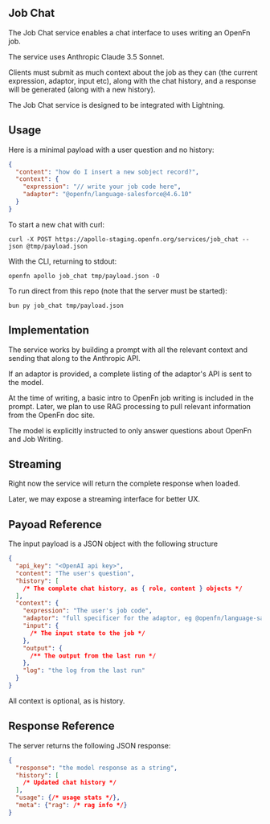 ## Job Chat

The Job Chat service enables a chat interface to uses writing an OpenFn job.

The service uses Anthropic Claude 3.5 Sonnet.

Clients must submit as much context about the job as they can (the current
expression, adaptor, input etc), along with the chat history, and a response
will be generated (along with a new history).

The Job Chat service is designed to be integrated with Lightning.

## Usage

Here is a minimal payload with a user question and no history:

```json
{
  "content": "how do I insert a new sobject record?",
  "context": {
    "expression": "// write your job code here",
    "adaptor": "@openfn/language-salesforce@4.6.10"
  }
}
```

To start a new chat with curl:

```
curl -X POST https://apollo-staging.openfn.org/services/job_chat --json @tmp/payload.json
```

With the CLI, returning to stdout:

```
openfn apollo job_chat tmp/payload.json -O
```

To run direct from this repo (note that the server must be started):

```
bun py job_chat tmp/payload.json
```

## Implementation

The service works by building a prompt with all the relevant context and sending
that along to the Anthropic API.

If an adaptor is provided, a complete listing of the adaptor's API is sent to
the model.

At the time of writing, a basic intro to OpenFn job writing is included in the
prompt. Later, we plan to use RAG processing to pull relevant information from
the OpenFn doc site.

The model is explicitly instructed to only answer questions about OpenFn and Job
Writing.

## Streaming

Right now the service will return the complete response when loaded.

Later, we may expose a streaming interface for better UX.

## Payoad Reference

The input payload is a JSON object with the following structure

```json
{
  "api_key": "<OpenAI api key>",
  "content": "The user's question",
  "history": [
    /* The complete chat history, as { role, content } objects */
  ],
  "context": {
    "expression": "The user's job code",
    "adaptor": "full specificer for the adaptor, eg @openfn/language-salesforce@4.10.0",
    "input": {
      /* The input state to the job */
    },
    "output": {
      /** The output from the last run */
    },
    "log": "the log from the last run"
  }
}
```

All context is optional, as is history.

## Response Reference

The server returns the following JSON response:

```json
{
  "response": "the model response as a string",
  "history": [
    /* Updated chat history */
  ],
  "usage": {/* usage stats */},
  "meta": {"rag": /* rag info */}
}
```
